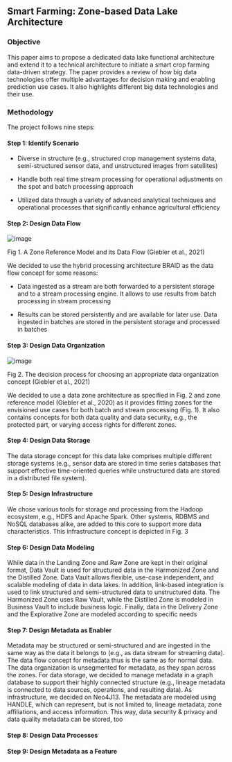 ## Smart Farming: Zone-based Data Lake Architecture
### Objective
This paper aims to propose a dedicated data lake functional architecture and extend it to a technical
architecture to initiate a smart crop farming data-driven strategy. The paper provides a review of how big data technologies
offer multiple advantages for decision making and enabling prediction use cases. It also highlights
different big data technologies and their use.
### Methodology
The project follows nine steps:
#### Step 1: Identify Scenario

- Diverse in structure (e.g., structured crop management systems data, semi-structured sensor data, and unstructured images from satellites)

- Handle both real time stream processing for operational adjustments on the spot and batch processing approach

- Utilized data through a variety of advanced analytical techniques and operational processes that significantly enhance agricultural efficiency
#### Step 2: Design Data Flow 

![image](https://github.com/toanpm03/Smart-Farming-Zone-Based-Data-Lake-Architecture/assets/131639954/d0a1a717-fd79-4279-9e82-b6fbd3e5e34c)

Fig 1. A Zone Reference Model and its Data Flow (Giebler et al., 2021)

We decided to use the hybrid processing architecture BRAID as the data flow concept for some reasons:

- Data ingested as a stream are both forwarded to a persistent storage and to a stream processing engine. It allows to use results from batch processing in stream processing

- Results can be stored persistently and are available for later use. Data ingested in batches are stored in the persistent storage and processed in batches
#### Step 3: Design Data Organization

![image](https://github.com/toanpm03/Smart-Farming-Zone-Based-Data-Lake-Architecture/assets/131639954/af8fea29-e42e-4094-ad36-aa5bbc1b953e)

Fig 2. The decision process for choosing an appropriate data organization concept (Giebler et al., 2021)

We decided to use a data zone architecture as specified in Fig. 2  and zone reference model (Giebler et al., 2020) as it provides fitting zones for the envisioned use cases for both batch and stream processing (Fig. 1). It also contains concepts for both data quality and data security, e.g., the protected part, or varying access rights for different zones.
#### Step 4: Design Data Storage
The data storage concept for this data lake comprises multiple different storage systems (e.g., sensor data are stored in time series databases that support effective time-oriented queries while unstructured data are stored in a distributed file system).
#### Step 5: Design Infrastructure
We chose various tools for storage and processing from the Hadoop ecosystem, e.g., HDFS and Apache Spark. Other systems, RDBMS and NoSQL databases alike, are added to this core to support more data characteristics. This infrastructure concept is depicted in Fig. 3
#### Step 6: Design Data Modeling
While data in the Landing Zone and Raw Zone are kept in their original format, Data Vault is used for structured data in the Harmonized Zone and the Distilled Zone. Data Vault allows flexible, use-case independent, and scalable modeling of data in data lakes. In addition, link-based integration is used to link structured and semi-structured data to unstructured data. The Harmonized Zone uses Raw Vault, while the Distilled Zone is modeled in Business Vault to include business logic. Finally, data in the Delivery Zone and the Explorative Zone are modeled according to specific needs
#### Step 7: Design Metadata as Enabler
Metadata may be structured or semi-structured and are ingested in the same way as the data it belongs to (e.g., as data stream for streaming data). The data flow concept
for metadata thus is the same as for normal data. The data organization is unsegmented for metadata, as they span across the zones. For data storage, we decided to manage metadata in a graph database to support their highly connected structure (e.g., lineage metadata is connected to data sources, operations, and resulting data). As infrastructure, we decided on Neo4J13. The metadata are modeled using HANDLE, which can represent, but is not limited to, lineage metadata, zone affiliations, and access information. This way, data security & privacy and data quality metadata can be stored, too
#### Step 8: Design Data Processes

#### Step 9: Design Metadata as a Feature
